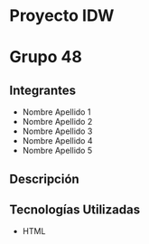 # Proyecto IDW 
# Grupo 48

## Integrantes
- Nombre Apellido 1
- Nombre Apellido 2
- Nombre Apellido 3
- Nombre Apellido 4
- Nombre Apellido 5

## Descripción


## Tecnologías Utilizadas
- HTML
